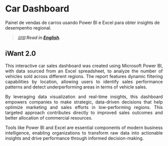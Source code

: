 # Car Dashboard


Painel de vendas de carros usando Power BI e Excel para obter insights de desempenho regional.

<!--more-->

> ***🇺🇸 Read in [English](http://karinagante.github.io/car-dashboard/).***

## iWant 2.0

<p align="justify">This interactive car sales dashboard was created using Microsoft Power BI, with data sourced from an Excel spreadsheet, to analyze the number of vehicles sold across different regions. The report features dynamic filtering capabilities by location, allowing users to identify sales performance patterns and detect underperforming areas in terms of vehicle sales.</p>

<p align="justify">By leveraging data visualization and real-time insights, this dashboard empowers companies to make strategic, data-driven decisions that help optimize marketing and sales efforts in low-performing regions. This targeted approach contributes directly to improved sales outcomes and better allocation of commercial resources.</p>

<p align="justify">Tools like Power BI and Excel are essential components of modern business intelligence, enabling organizations to transform raw data into actionable insights and drive performance through informed decision-making.</p>
